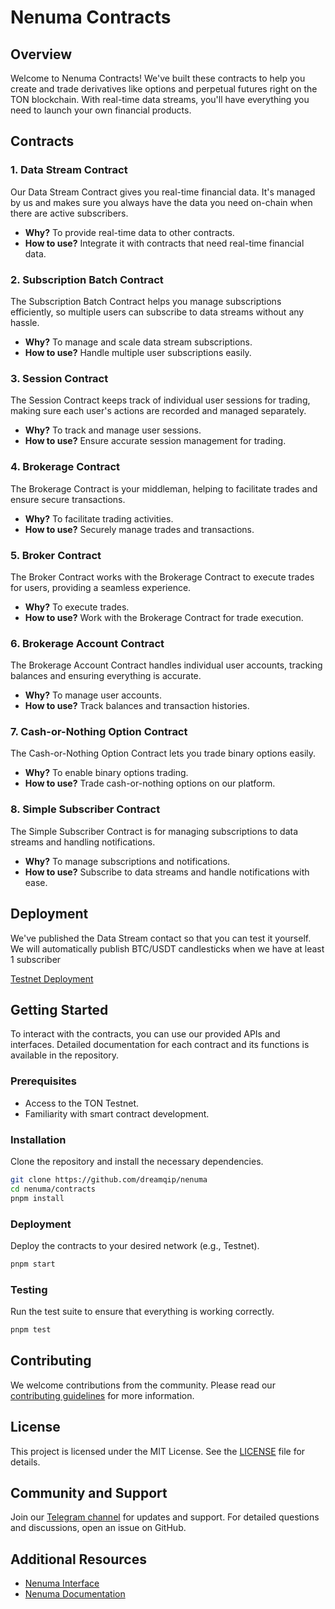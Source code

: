 # Nenuma Contracts

## Overview
Welcome to Nenuma Contracts! We've built these contracts to help you create and trade derivatives like options and perpetual futures right on the TON blockchain. With real-time data streams, you'll have everything you need to launch your own financial products.

## Contracts

### 1. Data Stream Contract
Our Data Stream Contract gives you real-time financial data. It's managed by us and makes sure you always have the data you need on-chain when there are active subscribers.

- **Why?** To provide real-time data to other contracts.
- **How to use?** Integrate it with contracts that need real-time financial data.

### 2. Subscription Batch Contract
The Subscription Batch Contract helps you manage subscriptions efficiently, so multiple users can subscribe to data streams without any hassle.

- **Why?** To manage and scale data stream subscriptions.
- **How to use?** Handle multiple user subscriptions easily.

### 3. Session Contract
The Session Contract keeps track of individual user sessions for trading, making sure each user's actions are recorded and managed separately.

- **Why?** To track and manage user sessions.
- **How to use?** Ensure accurate session management for trading.

### 4. Brokerage Contract
The Brokerage Contract is your middleman, helping to facilitate trades and ensure secure transactions.

- **Why?** To facilitate trading activities.
- **How to use?** Securely manage trades and transactions.

### 5. Broker Contract
The Broker Contract works with the Brokerage Contract to execute trades for users, providing a seamless experience.

- **Why?** To execute trades.
- **How to use?** Work with the Brokerage Contract for trade execution.

### 6. Brokerage Account Contract
The Brokerage Account Contract handles individual user accounts, tracking balances and ensuring everything is accurate.

- **Why?** To manage user accounts.
- **How to use?** Track balances and transaction histories.

### 7. Cash-or-Nothing Option Contract
The Cash-or-Nothing Option Contract lets you trade binary options easily.

- **Why?** To enable binary options trading.
- **How to use?** Trade cash-or-nothing options on our platform.

### 8. Simple Subscriber Contract
The Simple Subscriber Contract is for managing subscriptions to data streams and handling notifications.

- **Why?** To manage subscriptions and notifications.
- **How to use?** Subscribe to data streams and handle notifications with ease.


## Deployment
We've published the Data Stream contact so that you can test it yourself. We will automatically publish BTC/USDT candlesticks when we have at least 1 subscriber  

[Testnet Deployment](https://testnet.tonviewer.com/kQDZnFY0yew3AcB0pk0H0CL5L2kclQXH0VHO_cWyfdOQ0SEp)

## Getting Started
To interact with the contracts, you can use our provided APIs and interfaces. Detailed documentation for each contract and its functions is available in the repository.

### Prerequisites
- Access to the TON Testnet.
- Familiarity with smart contract development.

### Installation
Clone the repository and install the necessary dependencies.

```bash
git clone https://github.com/dreamqip/nenuma
cd nenuma/contracts
pnpm install
```

### Deployment
Deploy the contracts to your desired network (e.g., Testnet).

```bash
pnpm start
```

### Testing
Run the test suite to ensure that everything is working correctly.

```bash
pnpm test
```

## Contributing
We welcome contributions from the community. Please read our [contributing guidelines](CONTRIBUTING.md) for more information.

## License
This project is licensed under the MIT License. See the [LICENSE](LICENSE) file for details.

## Community and Support
Join our [Telegram channel](https://t.me/NenumaCommunity) for updates and support. For detailed questions and discussions, open an issue on GitHub.

## Additional Resources
- [Nenuma Interface](https://github.com/dreamqip/nenuma-interface)
- [Nenuma Documentation](https://nenuma.telegram-mini-apps.manuvantara.com/docs)

